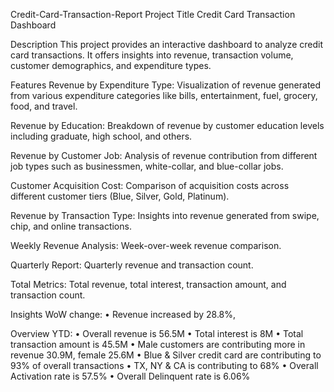 Credit-Card-Transaction-Report
Project Title
Credit Card Transaction Dashboard

Description
This project provides an interactive dashboard to analyze credit card transactions. It offers insights into revenue, transaction volume, customer demographics, and expenditure types.

Features
Revenue by Expenditure Type:
Visualization of revenue generated from various expenditure categories like bills, entertainment, fuel, grocery, food, and travel.

Revenue by Education:
Breakdown of revenue by customer education levels including graduate, high school, and others.

Revenue by Customer Job:
Analysis of revenue contribution from different job types such as businessmen, white-collar, and blue-collar jobs.

Customer Acquisition Cost:
Comparison of acquisition costs across different customer tiers (Blue, Silver, Gold, Platinum).

Revenue by Transaction Type:
Insights into revenue generated from swipe, chip, and online transactions.

Weekly Revenue Analysis:
Week-over-week revenue comparison.

Quarterly Report:
Quarterly revenue and transaction count.

Total Metrics:
Total revenue, total interest, transaction amount, and transaction count.

Insights
WoW change:
• Revenue increased by 28.8%,

Overview YTD:
• Overall revenue is 56.5M • Total interest is 8M • Total transaction amount is 45.5M • Male customers are contributing more in revenue 30.9M, female 25.6M • Blue & Silver credit card are contributing to 93% of overall transactions • TX, NY & CA is contributing to 68% • Overall Activation rate is 57.5% • Overall Delinquent rate is 6.06%

